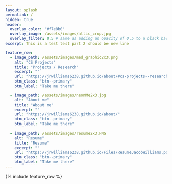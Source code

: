 ```yaml
---
layout: splash
permalink: /
hidden: true
header:
  overlay_color: "#f7e8b0"
  overlay_image: /assets/images/attic_crop.jpg
  overlay_filter: 0.5 # same as adding an opacity of 0.5 to a black background
excerpt: This is a test test part 2 should be new line

feature_row:
  - image_path: /assets/images/med_graphic2x3.png
    alt: "CS Projects"
    title: "Projects / Research"
    excerpt: ""
    url: "https://jrwilliams6238.github.io/about/#cs-projects--research"
    btn_class: "btn--primary"
    btn_label: "Take me there"

  - image_path: /assets/images/neonMe2x3.jpg
    alt: "About me"
    title: "About me"
    excerpt: ""
    url: "https://jrwilliams6238.github.io/about/"
    btn_class: "btn--primary"
    btn_label: "Take me there"
    
  - image_path: /assets/images/resume2x3.PNG
    alt: "Resume"
    title: "Resume"
    excerpt: ""
    url: "https://jrwilliams6238.github.io/Files/ResumeJacobWilliams.pdf"
    btn_class: "btn--primary"
    btn_label: "Take me there"  
---
```


{% include feature_row %}
